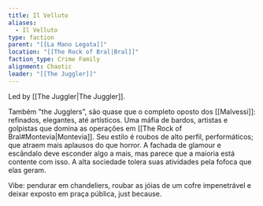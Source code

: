 ```yaml
---
title: Il Velluto
aliases:
  - Il Velluto
type: faction
parent: "[[La Mano Legata]]"
location: "[[The Rock of Bral|Bral]]"
faction_type: Crime Family
alignment: Chaotic
leader: "[[The Juggler]]"
---
```

Led by [[The Juggler|The Juggler]].

Também "the Jugglers", são quase que o completo oposto dos [[Malvessi]]: refinados, elegantes, até artísticos. Uma máfia de bardos, artistas e golpistas que domina as operações em [[The Rock of Bral#Montevia|Montevia]]. Seu estilo é roubos de alto perfil, performáticos; que atraem mais aplausos do que horror. A fachada de glamour e escândalo deve esconder algo a mais, mas parece que a maioria está contente com isso. A alta sociedade tolera suas atividades pela fofoca que elas geram. 

Vibe: pendurar em chandeliers, roubar as jóias de um cofre impenetrável e deixar exposto em praça pública, just because. 

